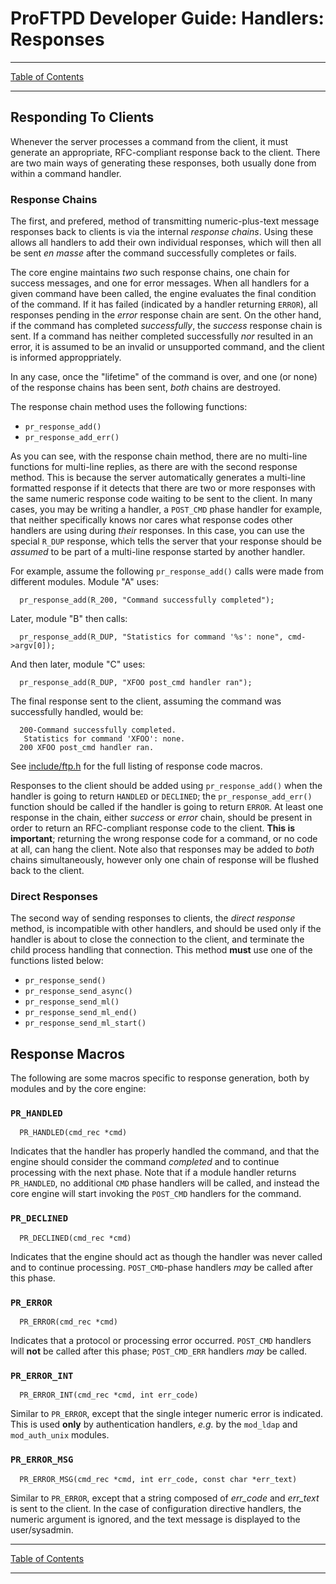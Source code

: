 # ProFTPD Developer Guide: Handlers: Responses

---

[Table of Contents](../toc.md)

---

## Responding To Clients

Whenever the server processes a command from the client, it must generate an
appropriate, RFC-compliant response back to the client.  There are two main
ways of generating these responses, both usually done from within a command
handler.

### Response Chains

The first, and prefered, method of transmitting numeric-plus-text message
responses back to clients is via the internal _response chains_.  Using
these allows all handlers to add their own individual responses, which will
then all be sent _en masse_ after the command successfully completes or fails.

The core engine maintains _two_ such response chains, one chain for success
messages, and one for error messages.  When all handlers for a given command
have been called, the engine evaluates the final condition of the command.  If
it has failed (indicated by a handler returning `ERROR`), all responses
pending in the _error_ response chain are sent.  On the other hand, if the
command has completed _successfully_, the _success_ response chain is sent.
If a command has neither completed successfully _nor_ resulted in an error, it
is assumed to be an invalid or unsupported command, and the client is informed
approppriately.

In any case, once the "lifetime" of the command is over, and one (or none) of
the response chains has been sent, _both_ chains are destroyed.

The response chain method uses the following functions:

* `pr_response_add()`
* `pr_response_add_err()`

As you can see, with the response chain method, there are no multi-line
functions for multi-line replies, as there are with the second response
method. This is because the server automatically generates a multi-line
formatted response if it detects that there are two or more responses with the
same numeric response code waiting to be sent to the client.  In many cases,
you may be writing a handler, a `POST_CMD` phase handler for example, that
neither specifically knows nor cares what response codes other handlers are
using during _their_ responses.  In this case, you can use the special
`R_DUP` response, which tells the server that your response should be
_assumed_ to be part of a multi-line response started by another handler.

For example, assume the following `pr_response_add()` calls were made from
different modules.  Module "A" uses:

```
  pr_response_add(R_200, "Command successfully completed");
```

Later, module "B" then calls:

```
  pr_response_add(R_DUP, "Statistics for command '%s': none", cmd->argv[0]);
```

And then later, module "C" uses:

```
  pr_response_add(R_DUP, "XFOO post_cmd handler ran");
```

The final response sent to the client, assuming the command was successfully
handled, would be:

```
  200-Command successfully completed.
   Statistics for command 'XFOO': none.
  200 XFOO post_cmd handler ran.
```

See [include/ftp.h](https://github.com/proftpd/proftpd/blob/master/include/ftp.h) for the full listing of response code macros.

Responses to the client should be added using `pr_response_add()` when the
handler is going to return `HANDLED` or `DECLINED`; the `pr_response_add_err()`
function should be called if the handler is going to return `ERROR`.  At least
one response in the chain, either _success_ or _error_ chain, should be present
in order to return an RFC-compliant response code to the client.  **This
is important**; returning the wrong response code for a command, or no code at
all, can hang the client.  Note also that responses may be added to _both_
chains simultaneously, however only one chain of response will be flushed
back to the client.

### Direct Responses

The second way of sending responses to clients, the _direct response_
method, is incompatible with other handlers, and should be used only if the
handler is about to close the connection to the client, and terminate the
child process handling that connection.  This method **must** use one of the
functions listed below:

* `pr_response_send()`
* `pr_response_send_async()`
* `pr_response_send_ml()`
* `pr_response_send_ml_end()`
* `pr_response_send_ml_start()`

## Response Macros

The following are some macros specific to response generation, both by
modules and by the core engine:

### `PR_HANDLED`

```
  PR_HANDLED(cmd_rec *cmd)
```

Indicates that the handler has properly handled the command, and that the
engine should consider the command _completed_ and to continue processing with
the next phase.  Note that if a module handler returns `PR_HANDLED`, no
additional `CMD` phase handlers will be called, and instead the core engine
will start invoking the `POST_CMD` handlers for the command.

### `PR_DECLINED`

```
  PR_DECLINED(cmd_rec *cmd)
```

Indicates that the engine should act as though the handler was never called and
to continue processing.  `POST_CMD`-phase handlers _may_ be called after
this phase.

### `PR_ERROR`

```
  PR_ERROR(cmd_rec *cmd)
```

Indicates that a protocol or processing error occurred. `POST_CMD` handlers
will **not** be called after this phase; `POST_CMD_ERR` handlers _may_ be
called.

### `PR_ERROR_INT`

```
  PR_ERROR_INT(cmd_rec *cmd, int err_code)
```

Similar to `PR_ERROR`, except that the single integer numeric error is
indicated.  This is used **only** by authentication handlers, _e.g._ by
the `mod_ldap` and `mod_auth_unix` modules.

### `PR_ERROR_MSG`

```
  PR_ERROR_MSG(cmd_rec *cmd, int err_code, const char *err_text)
```

Similar to `PR_ERROR`, except that a string composed of _err_code_ and
_err_text_ is sent to the client.  In the case of configuration directive
handlers, the numeric argument is ignored, and the text message is displayed
to the user/sysadmin.

---

[Table of Contents](../toc.md)

---
